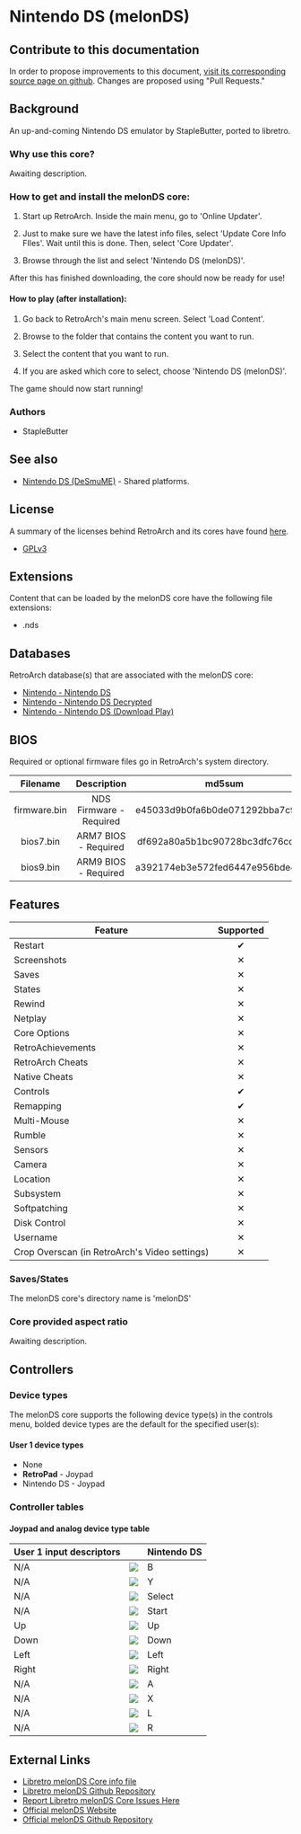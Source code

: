 # Nintendo DS (melonDS)

## Contribute to this documentation

In order to propose improvements to this document, [visit its corresponding source page on github](https://github.com/libretro/docs/tree/master/docs/library/melonds.md). Changes are proposed using "Pull Requests."

## Background

An up-and-coming Nintendo DS emulator by StapleButter, ported to libretro.

### Why use this core?

Awaiting description.

### How to get and install the melonDS core:

1. Start up RetroArch. Inside the main menu, go to 'Online Updater'.

2. Just to make sure we have the latest info files, select 'Update Core Info FIles'. Wait until this is done. Then, select 'Core Updater'.

3. Browse through the list and select 'Nintendo DS (melonDS)'.

After this has finished downloading, the core should now be ready for use!

#### How to play (after installation):

1. Go back to RetroArch's main menu screen. Select 'Load Content'.

2. Browse to the folder that contains the content you want to run.

3. Select the content that you want to run.

4. If you are asked which core to select, choose 'Nintendo DS (melonDS)'.

The game should now start running!

### Authors

- StapleButter

## See also

- [Nintendo DS (DeSmuME)](https://docs.libretro.com/library/desmume/) - Shared platforms.

## License

A summary of the licenses behind RetroArch and its cores have found [here](https://docs.libretro.com/tech/licenses/).

- [GPLv3](https://github.com/libretro/melonDS/blob/master/LICENSE)

## Extensions

Content that can be loaded by the melonDS core have the following file extensions:

- .nds

## Databases

RetroArch database(s) that are associated with the melonDS core:

- [Nintendo - Nintendo DS](https://github.com/libretro/libretro-database/blob/master/rdb/Nintendo%20-%20Nintendo%20DS.rdb)
- [Nintendo - Nintendo DS Decrypted](https://github.com/libretro/libretro-database/blob/master/rdb/Nintendo%20-%20Nintendo%20DS%20Decrypted.rdb)
- [Nintendo - Nintendo DS (Download Play)](https://github.com/libretro/libretro-database/blob/master/rdb/Nintendo%20-%20Nintendo%20DS%20(Download%20Play).rdb)

## BIOS

Required or optional firmware files go in RetroArch's system directory.

|   Filename    |    Description          |              md5sum              |
|:-------------:|:-----------------------:|:--------------------------------:|
| firmware.bin  | NDS Firmware - Required | e45033d9b0fa6b0de071292bba7c9d13 |
| bios7.bin     | ARM7 BIOS - Required    | df692a80a5b1bc90728bc3dfc76cd948 |
| bios9.bin     | ARM9 BIOS - Required    | a392174eb3e572fed6447e956bde4b25 |

## Features

| Feature           | Supported |
|-------------------|:---------:|
| Restart           | ✔         |
| Screenshots       | ✕         |
| Saves             | ✕         |
| States            | ✕         |
| Rewind            | ✕         |
| Netplay           | ✕         |
| Core Options      | ✕         |
| RetroAchievements | ✕         |
| RetroArch Cheats  | ✕         |
| Native Cheats     | ✕         |
| Controls          | ✔         |
| Remapping         | ✔         |
| Multi-Mouse       | ✕         |
| Rumble            | ✕         |
| Sensors           | ✕         |
| Camera            | ✕         |
| Location          | ✕         |
| Subsystem         | ✕         |
| Softpatching      | ✕         |
| Disk Control      | ✕         |
| Username          | ✕         |
| Crop Overscan (in RetroArch's Video settings) | ✕         |

### Saves/States

The melonDS core's directory name is 'melonDS'

### Core provided aspect ratio

Awaiting description.

## Controllers

### Device types

The melonDS core supports the following device type(s) in the controls menu, bolded device types are the default for the specified user(s):

#### User 1 device types

- None
- **RetroPad** - Joypad
- Nintendo DS  - Joypad

### Controller tables

#### Joypad and analog device type table

| User 1 input descriptors      |                                              | Nintendo DS        |
|-------------------------------|----------------------------------------------|--------------------|
| N/A                           | ![](../image/retropad/retro_b.png)       | B                  |
| N/A                           | ![](../image/retropad/retro_y.png)       | Y                  |
| N/A                           | ![](../image/retropad/retro_select.png)        | Select             |
| N/A                           | ![](../image/retropad/retro_start.png)         | Start              |
| Up                            | ![](../image/retropad/retro_dpad_up.png)       | Up                 |
| Down                          | ![](../image/retropad/retro_dpad_down.png)     | Down               |
| Left                          | ![](../image/retropad/retro_dpad_left.png)     | Left               |
| Right                         | ![](../image/retropad/retro_dpad_right.png)    | Right              |
| N/A                           | ![](../image/retropad/retro_a.png)       | A                  |
| N/A                           | ![](../image/retropad/retro_x.png)       | X                  |
| N/A                           | ![](../image/retropad/retro_l1.png)            | L                  |
| N/A                           | ![](../image/retropad/retro_r1.png)            | R                  |

## External Links

- [Libretro melonDS Core info file](https://github.com/libretro/libretro-super/blob/master/dist/info/melonds_libretro.info)
- [Libretro melonDS Github Repository](https://github.com/libretro/melonds)
- [Report Libretro melonDS Core Issues Here](https://github.com/libretro/melonds/issues)
- [Official melonDS Website](http://melonds.kuribo64.net/)
- [Official melonDS Github Repository](https://github.com/StapleButter/melonDS)
